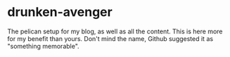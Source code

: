 # drunken-avenger
The pelican setup for my blog, as well as all the content. This is here more for my benefit than yours.  Don't mind the name, Github suggested it as "something memorable".
